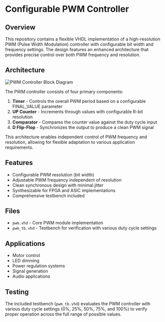 # Configurable PWM Controller

## Overview
This repository contains a flexible VHDL implementation of a high-resolution PWM (Pulse Width Modulation) controller with configurable bit width and frequency settings. The design features an enhanced architecture that provides precise control over both PWM frequency and resolution.

## Architecture

![PWM Controller Block Diagram](pwm_architecture.png)

The PWM controller consists of four primary components:

1. **Timer** - Controls the overall PWM period based on a configurable FINAL_VALUE parameter
2. **UP Counter** - Increments through values with configurable R-bit resolution
3. **Comparator** - Compares the counter value against the duty cycle input
4. **D Flip-Flop** - Synchronizes the output to produce a clean PWM signal

This architecture enables independent control of PWM frequency and resolution, allowing for flexible adaptation to various application requirements.

## Features
- Configurable PWM resolution (bit width)
- Adjustable PWM frequency independent of resolution
- Clean synchronous design with minimal jitter
- Synthesizable for FPGA and ASIC implementations
- Comprehensive testbench included

## Files
- `pwm.vhd` - Core PWM module implementation
- `pwm_tb.vhd` - Testbench for verification with various duty cycle settings

## Applications
- Motor control
- LED dimming
- Power regulation systems
- Signal generation
- Audio applications

## Testing
The included testbench (`pwm_tb.vhd`) evaluates the PWM controller with various duty cycle settings (0%, 25%, 50%, 75%, and 100%) to verify proper operation across the full range of possible values.
